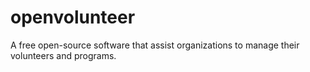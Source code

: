 # openvolunteer
A free open-source software that assist organizations to manage their volunteers and programs.

